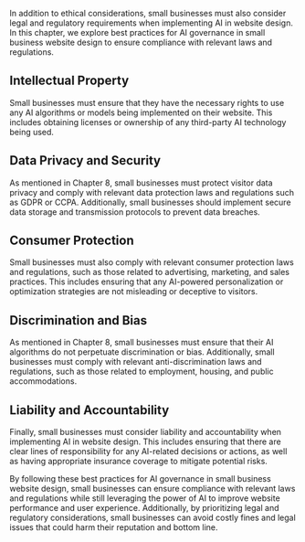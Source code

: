 
In addition to ethical considerations, small businesses must also consider legal and regulatory requirements when implementing AI in website design. In this chapter, we explore best practices for AI governance in small business website design to ensure compliance with relevant laws and regulations.

Intellectual Property
---------------------

Small businesses must ensure that they have the necessary rights to use any AI algorithms or models being implemented on their website. This includes obtaining licenses or ownership of any third-party AI technology being used.

Data Privacy and Security
-------------------------

As mentioned in Chapter 8, small businesses must protect visitor data privacy and comply with relevant data protection laws and regulations such as GDPR or CCPA. Additionally, small businesses should implement secure data storage and transmission protocols to prevent data breaches.

Consumer Protection
-------------------

Small businesses must also comply with relevant consumer protection laws and regulations, such as those related to advertising, marketing, and sales practices. This includes ensuring that any AI-powered personalization or optimization strategies are not misleading or deceptive to visitors.

Discrimination and Bias
-----------------------

As mentioned in Chapter 8, small businesses must ensure that their AI algorithms do not perpetuate discrimination or bias. Additionally, small businesses must comply with relevant anti-discrimination laws and regulations, such as those related to employment, housing, and public accommodations.

Liability and Accountability
----------------------------

Finally, small businesses must consider liability and accountability when implementing AI in website design. This includes ensuring that there are clear lines of responsibility for any AI-related decisions or actions, as well as having appropriate insurance coverage to mitigate potential risks.

By following these best practices for AI governance in small business website design, small businesses can ensure compliance with relevant laws and regulations while still leveraging the power of AI to improve website performance and user experience. Additionally, by prioritizing legal and regulatory considerations, small businesses can avoid costly fines and legal issues that could harm their reputation and bottom line.
